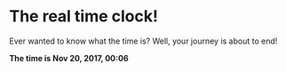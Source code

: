 # The real time clock!

Ever wanted to know what the time is? Well, your journey is about to end!

**The time is Nov 20, 2017, 00:06**